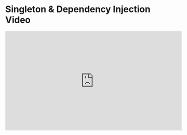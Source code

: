 # Singleton & Dependency Injection Video

<iframe width="560" height="315" src="https://www.youtube.com/embed/BO-f6RNzkf0" frameborder="0" allow="accelerometer; autoplay; clipboard-write; encrypted-media; gyroscope; picture-in-picture" allowfullscreen></iframe>
